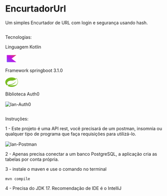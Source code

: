 # EncurtadorUrl
Um simples Encurtador de URL com login e segurança usando hash. 

##
Tecnologias:

Linguagem Kotlin 

<div>
  <img align="center" alt="Ian-Kotlin" height="30" width="40" src="https://raw.githubusercontent.com/devicons/devicon/master/icons/kotlin/kotlin-original.svg">
</div>


Framework springboot 3.1.0

<div>
  <img align="center" alt="Ian-Spring" height="30" width="40" src="https://raw.githubusercontent.com/devicons/devicon/master/icons/spring/spring-original.svg">
</div>


Biblioteca Auth0

<div>
  <img align="center" alt="Ian-Auth0" height="30" width="40" src="https://yt3.googleusercontent.com/esg0N7Y0g9jAq7AOTTQChlXKaszsPm3LhIzRqCmkF8Af8jI6keF3HtX6CcjTxrJvTeou8orkIQ=s900-c-k-c0x00ffffff-no-rj">
</div>

##
 Instruções:
 
 1 - Este projeto é uma API rest, você precisará de um postman, insomnia ou qualquer tipo de programa que faça requisições para utilizá-lo.

 <div>
  <img align="center" alt="Ian-Postman" src="https://media.discordapp.net/attachments/913139991687864320/1133759075415506944/Captura_de_tela_de_2023-07-26_09-53-03.png?width=290&height=368">
</div>



 2 - Apenas precisa conectar a um banco PostgreSQL, a aplicação cria as tabelas por conta própria.



 3 - instale o maven e use o comando no terminal

 ```
 mvn compile
 ```

4 - Precisa do JDK 17. Recomendação de IDE é o IntelliJ
 

 

